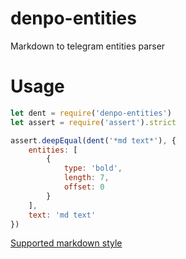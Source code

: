 # denpo-entities
Markdown to telegram entities parser

# Usage
```js
let dent = require('denpo-entities')
let assert = require('assert').strict

assert.deepEqual(dent('*md text*'), {
	entities: [
		{
			type: 'bold',
			length: 7,
			offset: 0
		}
	],
	text: 'md text'
})
```

[Supported markdown style](https://core.telegram.org/bots/api#markdownv2-style)